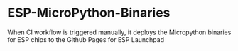 # ESP-MicroPython-Binaries

When CI workflow is triggered manually, it deploys the Micropython binaries for ESP chips to the Github Pages for ESP Launchpad
